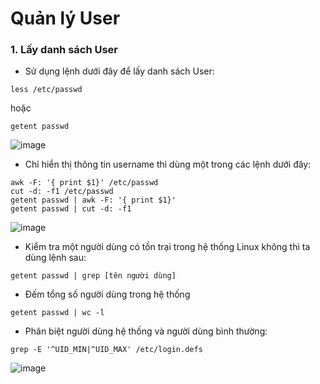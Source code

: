 # Quản lý User

### 1. Lấy danh sách User
- Sử dụng lệnh dưới đây để lấy danh sách User:
```
less /etc/passwd
```
hoặc
```
getent passwd
```
![image](https://user-images.githubusercontent.com/111716161/187380301-53af32ac-a62a-4eab-9ede-9bbb39fa2e78.png)

- Chỉ hiển thị thông tin username thì dùng một trong các lệnh dưới đây:
```
awk -F: '{ print $1}' /etc/passwd
cut -d: -f1 /etc/passwd
getent passwd | awk -F: '{ print $1}'
getent passwd | cut -d: -f1
```
![image](https://user-images.githubusercontent.com/111716161/187380711-9e7d98af-3e82-4902-94fe-02e50b4bddfc.png)

- Kiểm tra một người dùng có tồn trại trong hệ thống Linux không thì ta dùng lệnh sau:
```
getent passwd | grep [tên người dùng]
```

- Đếm tổng số người dùng trong hệ thống
```
getent passwd | wc -l
```

- Phân biệt người dùng hệ thống và người dùng bình thường:
```
grep -E '^UID_MIN|^UID_MAX' /etc/login.defs
```
![image](https://user-images.githubusercontent.com/111716161/187381678-4b7e39e4-76a0-4d20-97d1-7e1c9e0cbd17.png)

